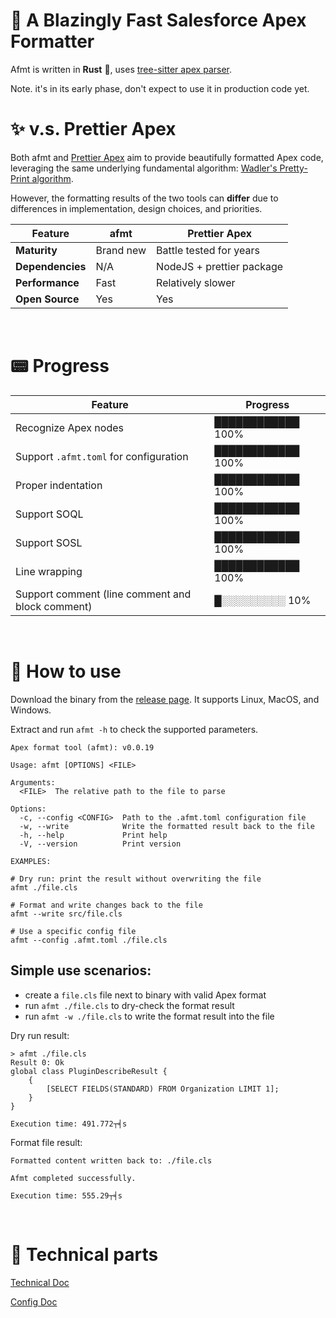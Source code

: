 # 🚀 A Blazingly Fast Salesforce Apex Formatter

Afmt is written in **Rust** 🦀, uses [tree-sitter apex parser](https://github.com/aheber/tree-sitter-sfapex).

Note. it's in its early phase, don't expect to use it in production code yet.

# ✨ v.s. Prettier Apex


Both afmt and [Prettier Apex](https://github.com/dangmai/prettier-plugin-apex)
aim to provide beautifully formatted Apex code, leveraging the same underlying
fundamental algorithm: [Wadler's Pretty-Print
algorithm](https://homepages.inf.ed.ac.uk/wadler/papers/prettier/prettier.pdf).

However, the formatting results of the two tools can **differ** due to differences
in implementation, design choices, and priorities.

| Feature                   | afmt                                      | Prettier Apex                             |
|---------------------------|-------------------------------------------|-------------------------------------------|
| **Maturity**              | Brand new | Battle tested for years|
| **Dependencies**       | N/A | NodeJS + prettier package|
| **Performance**            |Fast |Relatively slower|
| **Open Source**           | Yes| Yes|

<br>

# 📟 Progress

| Feature                                         | Progress       |
| ----------------------------------------------- | -------------- |
| Recognize Apex nodes                            | ████████████ 100%  |
| Support `.afmt.toml` for configuration          | ████████████ 100%         |
| Proper indentation                              | ████████████ 100%  |
| Support SOQL                                    | ████████████ 100%  |
| Support SOSL                                    | ████████████ 100%  |
| Line wrapping               | ████████████ 100%  |
| Support comment (line comment and block comment)| █░░░░░░░░░ 10%  |

<br>

# 🔧 How to use

Download the binary from the [release page](https://github.com/xixiaofinland/afmt/releases/latest). It
supports Linux, MacOS, and Windows.

Extract and run `afmt -h` to check the supported parameters.

```
Apex format tool (afmt): v0.0.19

Usage: afmt [OPTIONS] <FILE>

Arguments:
  <FILE>  The relative path to the file to parse

Options:
  -c, --config <CONFIG>  Path to the .afmt.toml configuration file
  -w, --write            Write the formatted result back to the file
  -h, --help             Print help
  -V, --version          Print version

EXAMPLES:

# Dry run: print the result without overwriting the file
afmt ./file.cls

# Format and write changes back to the file
afmt --write src/file.cls

# Use a specific config file
afmt --config .afmt.toml ./file.cls
```

## Simple use scenarios:

- create a `file.cls` file next to binary with valid Apex format
- run `afmt ./file.cls` to dry-check the format result
- run `afmt -w ./file.cls` to write the format result into the file

Dry run result:
```
> afmt ./file.cls
Result 0: Ok
global class PluginDescribeResult {
    {
        [SELECT FIELDS(STANDARD) FROM Organization LIMIT 1];
    }
}

Execution time: 491.772┬╡s
```


Format file result:
```
Formatted content written back to: ./file.cls

Afmt completed successfully.

Execution time: 555.29┬╡s
```
<br>

# 📡 Technical parts

[Technical Doc](md/Technical.md)

[Config Doc](md/Settings.md)

